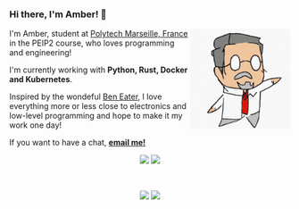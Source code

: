 ### Hi there, I'm Amber! 👋

<div style="border-radius:10%;"><img width="180" align="right" src="https://github.com/Akarys42/akarys42/raw/main/dr_akarys.jpg"></div>

I'm Amber, student at [Polytech Marseille, France](https://polytech.univ-amu.fr/) in the PEIP2 course, who loves programming and engineering!

I'm currently working with **Python, Rust, Docker and Kubernetes**.

Inspired by the wondeful [Ben Eater](https://www.youtube.com/channel/UCS0N5baNlQWJCUrhCEo8WlA), I love everything more or less close to electronics and low-level programming and hope to make it my work one day!

If you want to have a chat, [**email me!**](mailto:amber@akarys.me)
 
<div align="center">
  <a href="https://www.linkedin.com/in/Amber[d]-Bertucci-55a5621a9"><img vertical-align="middle" src="https://img.shields.io/badge/LinkedIn-%230077B5.svg?&style=for-the-badge&logo=linkedin&logoColor=white"></a>
  <a href="https://discord.gg/2RduDmtHft "><img vertical-align="middle" src="https://img.shields.io/badge/Discord-%237289DA.svg?&style=for-the-badge&logo=discord&logoColor=white"></a>
</div>
  
   
  
<div align="center">
  <img vertical-align="middle" src="https://github-readme-stats.vercel.app/api?username=akarys42&count_private=true&show_icon=true&theme=radical#">
  <img vertical-align="middle" src="https://github-readme-stats.vercel.app/api/top-langs/?username=Akarys42&theme=radical&hide=C++&layout=compact#">
</div>

